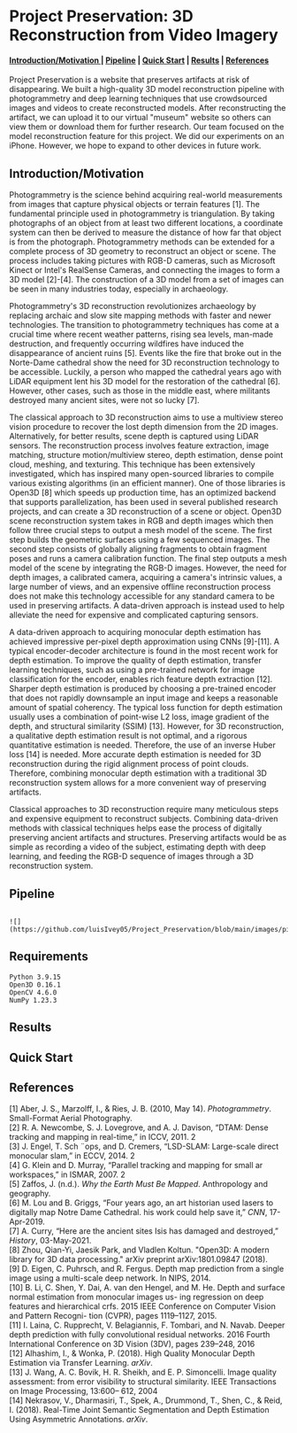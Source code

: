 ﻿# Project Preservation: 3D Reconstruction from Video Imagery 
<h4>
<a href="#intro"> Introduction/Motivation </a> | 
<a href="#pipe">Pipeline</a> |
<a href="#quick">Quick Start</a> |
<a href="#res">Results</a> |
<a href = "#ref">References</a>
</h4>

Project Preservation is a website that preserves artifacts at risk of disappearing. We built a high-quality 3D model reconstruction pipeline with photogrammetry and deep learning techniques that use crowdsourced images and videos to create reconstructed models. After reconstructing the artifact, we can upload it to our virtual "museum" website so others can view them or download them for further research. Our team focused on the model reconstruction feature for this project. We did our experiments on an iPhone. However, we hope to expand to other devices in future work. <p id="intro"> </p>

## Introduction/Motivation
Photogrammetry is the science behind acquiring real-world measurements from images that capture physical objects or terrain features [1]. The fundamental principle used in photogrammetry is triangulation. By taking photographs of an object from at least two different locations, a coordinate system can then be derived to measure the distance of how far that object is from the photograph. Photogrammetry methods can be extended for a complete process of 3D geometry to reconstruct an object or scene. The process includes taking pictures with RGB-D cameras, such as Microsoft Kinect or Intel's RealSense Cameras, and connecting the images to form a 3D model [2]-[4]. The construction of a 3D model from a set of images can be seen in many industries today, especially in archaeology. 

Photogrammetry's 3D reconstruction revolutionizes archaeology by replacing archaic and slow site mapping methods with faster and newer technologies. The transition to photogrammetry techniques has come at a crucial time where recent weather patterns, rising sea levels, man-made destruction, and frequently occurring wildfires have induced the disappearance of ancient ruins [5]. Events like the fire that broke out in the Norte-Dame cathedral show the need for 3D reconstruction technology to be accessible. Luckily, a person who mapped the cathedral years ago with LiDAR equipment lent his 3D model for the restoration of the cathedral [6]. However, other cases, such as those in the middle east, where militants destroyed many ancient sites, were not so lucky [7].

The classical approach to 3D reconstruction aims to use a multiview stereo vision procedure to recover the lost depth dimension from the 2D images. Alternatively, for better results, scene depth is captured using LiDAR sensors. The reconstruction process involves feature extraction, image matching, structure motion/multiview stereo, depth estimation, dense point cloud, meshing, and texturing. This technique has been extensively investigated, which has inspired many open-sourced libraries to compile various existing algorithms (in an efficient manner). One of those libraries is Open3D [8] which speeds up production time, has an optimized backend that supports parallelization, has been used in several published research projects, and can create a 3D reconstruction of a scene or object. Open3D scene reconstruction system takes in RGB and depth images which then follow three crucial steps to output a mesh model of the scene. The first step builds the geometric surfaces using a few sequenced images. The second step consists of globally aligning fragments to obtain fragment poses and runs a camera calibration function. The final step outputs a mesh model of the scene by integrating the RGB-D images. However, the need for depth images, a calibrated camera, acquiring a camera's intrinsic values, a large number of views, and an expensive offline reconstruction process does not make this technology accessible for any standard camera to be used in preserving artifacts. A data-driven approach is instead used to help alleviate the need for expensive and complicated capturing sensors.  

A data-driven approach to acquiring monocular depth estimation has achieved impressive per-pixel depth approximation using CNNs [9]-[11]. A typical encoder-decoder architecture is found in the most recent work for depth estimation. To improve the quality of depth estimation, transfer learning techniques, such as using a pre-trained network for image classification for the encoder, enables rich feature depth extraction [12]. Sharper depth estimation is produced by choosing a pre-trained encoder that does not rapidly downsample an input image and keeps a reasonable amount of spatial coherency. The typical loss function for depth estimation usually uses a combination of point-wise L2 loss, image gradient of the depth, and structural similarity (SSIM) [13]. However, for 3D reconstruction, a qualitative depth estimation result is not optimal, and a rigorous quantitative estimation is needed. Therefore, the use of an inverse Huber loss [14] is needed. More accurate depth estimation is needed for 3D reconstruction during the rigid alignment process of point clouds. Therefore, combining monocular depth estimation with a traditional 3D reconstruction system allows for a more convenient way of preserving artifacts. 

Classical approaches to 3D reconstruction require many meticulous steps and expensive equipment to reconstruct subjects. Combining data-driven methods with classical techniques helps ease the process of digitally preserving ancient artifacts and structures. Preserving artifacts would be as simple as recording a video of the subject, estimating depth with deep learning, and feeding the RGB-D sequence of images through a 3D reconstruction system.   
<p id="pipe"> </p>

## Pipeline
```

![](https://github.com/luisIvey05/Project_Preservation/blob/main/images/pipeline.png)

```

<p id="res"> </p>

## Requirements
```
Python 3.9.15
Open3D 0.16.1
OpenCV 4.6.0
NumPy 1.23.3
``` 
<p id="res"> </p>

## Results

<p id="quick"> </p>

## Quick Start

<p id="ref"> </p>

## References
[1] Aber, J. S., Marzolff, I., & Ries, J. B. (2010, May 14). _Photogrammetry_. Small-Format Aerial Photography.<br />
[2] R. A. Newcombe, S. J. Lovegrove, and A. J. Davison, “DTAM: Dense tracking and mapping in real-time,” in ICCV, 2011. 2 <br />
[3] J. Engel, T. Sch ¨ops, and D. Cremers, “LSD-SLAM: Large-scale direct monocular slam,” in ECCV, 2014. 2 <br />
[4] G. Klein and D. Murray, “Parallel tracking and mapping for small ar workspaces,” in ISMAR, 2007. 2 <br />
[5] Zaffos, J. (n.d.). _Why the Earth Must Be Mapped_. Anthropology and geography.<br />
[6] M. Lou and B. Griggs, “Four years ago, an art historian used lasers to digitally map Notre Dame Cathedral. his work could help save it,”  _CNN_, 17-Apr-2019. <br />
[7] A. Curry, “Here are the ancient sites Isis has damaged and destroyed,”  _History_, 03-May-2021. <br />
[8] Zhou, Qian-Yi, Jaesik Park, and Vladlen Koltun. "Open3D: A modern library for 3D data processing." arXiv preprint arXiv:1801.09847 (2018). <br />
[9] D. Eigen, C. Puhrsch, and R. Fergus. Depth map prediction from a single image using a multi-scale deep network. In NIPS, 2014. <br />
[10] B. Li, C. Shen, Y. Dai, A. van den Hengel, and M. He. Depth and surface normal estimation from monocular images us- ing regression on deep features and hierarchical crfs. 2015 IEEE Conference on Computer Vision and Pattern Recogni- tion (CVPR), pages 1119–1127, 2015. <br />
[11] I. Laina, C. Rupprecht, V. Belagiannis, F. Tombari, and
N. Navab. Deeper depth prediction with fully convolutional residual networks. 2016 Fourth International Conference on 3D Vision (3DV), pages 239–248, 2016 <br />
[12] Alhashim, I., & Wonka, P. (2018). High Quality Monocular Depth Estimation via Transfer Learning. _arXiv_. <br />
[13] J. Wang, A. C. Bovik, H. R. Sheikh, and E. P. Simoncelli.
Image quality assessment: from error visibility to structural similarity. IEEE Transactions on Image Processing, 13:600– 612, 2004 <br />
[14] Nekrasov, V., Dharmasiri, T., Spek, A., Drummond, T., Shen, C., & Reid, I. (2018). Real-Time Joint Semantic Segmentation and Depth Estimation Using Asymmetric Annotations. _arXiv_.
